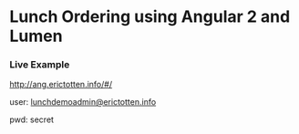 # Lunch Ordering using Angular 2 and Lumen

### Live Example
http://ang.erictotten.info/#/

user: lunchdemoadmin@erictotten.info

pwd: secret

